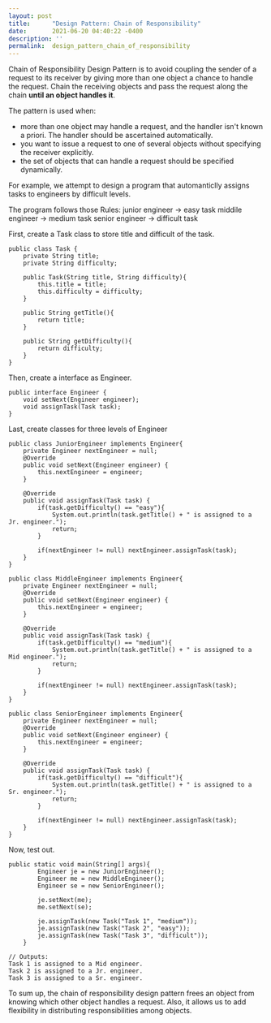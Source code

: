 ```yaml
---
layout: post
title:      "Design Pattern: Chain of Responsibility"
date:       2021-06-20 04:40:22 -0400
description: ''
permalink:  design_pattern_chain_of_responsibility
---
```


Chain of Responsibility Design Pattern is to avoid coupling the sender of a request to its receiver by giving more than one object a chance to handle the request. Chain the receiving objects and pass the request along the chain **until an object handles it**.

The pattern is used when:

* more than one object may handle a request, and the handler isn't known a
priori. The handler should be ascertained automatically.
* you want to issue a request to one of several objects without specifying the
receiver explicitly.
* the set of objects that can handle a request should be specified dynamically.

For example, we attempt to design a program that automanticlly assigns tasks to engineers by difficult levels.

The program follows those Rules:
junior engineer -> easy task
middile engineer -> medium task
senior engineer -> difficult task

First, create a Task class to store title and difficult of the task.

```
public class Task {
    private String title;
    private String difficulty;

    public Task(String title, String difficulty){
        this.title = title;
        this.difficulty = difficulty;
    }

    public String getTitle(){
        return title;
    }

    public String getDifficulty(){
        return difficulty;
    }
}
```

Then, create a interface as Engineer.

```
public interface Engineer {
    void setNext(Engineer engineer);
    void assignTask(Task task);
}
```

Last, create classes for three levels of Engineer

```
public class JuniorEngineer implements Engineer{
    private Engineer nextEngineer = null;
    @Override
    public void setNext(Engineer engineer) {
        this.nextEngineer = engineer;
    }

    @Override
    public void assignTask(Task task) {
        if(task.getDifficulty() == "easy"){
            System.out.println(task.getTitle() + " is assigned to a Jr. engineer.");
            return;
        }

        if(nextEngineer != null) nextEngineer.assignTask(task);
    }
}
```

```
public class MiddleEngineer implements Engineer{
    private Engineer nextEngineer = null;
    @Override
    public void setNext(Engineer engineer) {
        this.nextEngineer = engineer;
    }

    @Override
    public void assignTask(Task task) {
        if(task.getDifficulty() == "medium"){
            System.out.println(task.getTitle() + " is assigned to a Mid engineer.");
            return;
        }

        if(nextEngineer != null) nextEngineer.assignTask(task);
    }
}
```

```
public class SeniorEngineer implements Engineer{
    private Engineer nextEngineer = null;
    @Override
    public void setNext(Engineer engineer) {
        this.nextEngineer = engineer;
    }

    @Override
    public void assignTask(Task task) {
        if(task.getDifficulty() == "difficult"){
            System.out.println(task.getTitle() + " is assigned to a Sr. engineer.");
            return;
        }

        if(nextEngineer != null) nextEngineer.assignTask(task);
    }
}
```

Now, test out.

```
public static void main(String[] args){
        Engineer je = new JuniorEngineer();
        Engineer me = new MiddleEngineer();
        Engineer se = new SeniorEngineer();

        je.setNext(me);
        me.setNext(se);

        je.assignTask(new Task("Task 1", "medium"));
        je.assignTask(new Task("Task 2", "easy"));
        je.assignTask(new Task("Task 3", "difficult"));
    }
```

```
// Outputs:
Task 1 is assigned to a Mid engineer.
Task 2 is assigned to a Jr. engineer.
Task 3 is assigned to a Sr. engineer.
```

To sum up, the chain of responsibility design pattern frees an object from knowing which other object handles a request.  Also, it allows us to add flexibility in distributing responsibilities among objects.